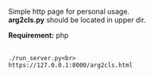 Simple http page for personal usage. <br><b>arg2cls.py</b> should be located in upper dir.<br>

<b>Requirement:</b> php <br>
<br>
```
./run_server.py<br>
https://127.0.0.1:8000/arg2cls.html
```
